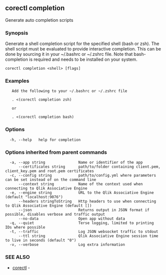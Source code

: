 ## corectl completion

Generate auto completion scripts

### Synopsis

Generate a shell completion script for the specified shell (bash or zsh). The shell script must be evaluated to provide
interactive completion. This can be done by sourcing it in your ~/.bashrc or ~/.zshrc file.
Note that bash-completion is required and needs to be installed on your system.

```
corectl completion <shell> [flags]
```

### Examples

```
   Add the following to your ~/.bashrc or ~/.zshrc file

   . <(corectl completion zsh)

   or

   . <(corectl completion bash)
```

### Options

```
  -h, --help   help for completion
```

### Options inherited from parent commands

```
  -a, --app string               Name or identifier of the app
      --certificates string      path/to/folder containing client.pem, client_key.pem and root.pem certificates
  -c, --config string            path/to/config.yml where parameters can be set instead of on the command line
      --context string           Name of the context used when connecting to Qlik Associative Engine
  -e, --engine string            URL to the Qlik Associative Engine (default "localhost:9076")
      --headers stringToString   Http headers to use when connecting to Qlik Associative Engine (default [])
      --json                     Returns output in JSON format if possible, disables verbose and traffic output
      --no-data                  Open app without data
  -q, --quiet                    Terse logging, limited to printing IDs where possible
  -t, --traffic                  Log JSON websocket traffic to stdout
      --ttl string               Qlik Associative Engine session time to live in seconds (default "0")
  -v, --verbose                  Log extra information
```

### SEE ALSO

* [corectl](corectl.md)	 - 

